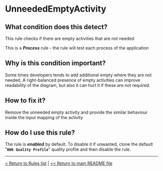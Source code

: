 # UnneededEmptyActivity

## What condition does this detect?

This rule checks if there are empty activities that are not needed

This is a ***Process*** rule - the rule will test each process of the application

## Why is this condition important?

Some times developers tends to add additional empty where they are not needed. A right-balanced presence of empty activities can improve readability of the diagram, but also it can hurt it if these are not required.

## How to fix it?

Remove the unneeded empty activity and provide the similar behaviour inside the input mapping of the activity

## How do I use this rule?

The rule is **_enabled_** by default. To disable it if unwanted, clone the default "**`BW6 Quality Profile`**" quality profile and then disable the rule.

---
[< Return to Rules list](./RULES.md) |  [<< Return to main README file](../../../README.md)
